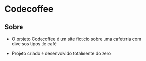# Codecoffee

## Sobre

- O projeto Codecoffee é um site fictício sobre uma cafeteria com diversos tipos de café

- Projeto criado e desenvolvido totalmente do zero